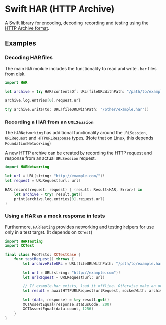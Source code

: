 # Swift HAR (HTTP Archive)

A Swift library for encoding, decoding, recording and testing using the [HTTP Archive format](http://www.softwareishard.com/blog/har-12-spec/).

## Examples

### Decoding HAR files

The main `HAR` module includes the functionality to read and write `.har` files from disk.

```swift
import HAR

let archive = try HAR(contentsOf: URL(fileURLWithPath: "/path/to/example.har"))

archive.log.entries[0].request.url

try archive.write(to: URL(fileURLWithPath: "/other/example.har"))
```

### Recording a HAR from an `URLSession`

The `HARNetworking` has additional functionality around the `URLSession`, `URLRequest` and `HTTPURLResponse` types. (Note that on Linux, this depends `FoundationNetworking`)

A new HTTP archive can be created by recording the HTTP request and response from an actual `URLSession` request.

```swift
import HARNetworking

let url = URL(string: "http://example.com/")!
let request = URLRequest(url: url)

HAR.record(request: request) { (result: Result<HAR, Error>) in
    let archive = try! result.get()
    print(archive.log.entries[0].request.url)
}
```

### Using a HAR as a mock response in tests

Furthermore, `HARTesting` provides networking and testing helpers for use only in a test target. (It depends on `XCTest`)

```swift
import HARTesting
import XCTest

final class FooTests: XCTestCase {
    func testRequest() throws {
        let archiveFileURL = URL(fileURLWithPath: "/path/to/example.har")

        let url = URL(string: "http://example.com")!
        let urlRequest = URLRequest(url: url)

        // If example.har exists, load it offline. Otherwise make an online request and save it as an archive.
        let result = awaitHTTPURLRequest(urlRequest, mockedWith: archiveFileURL)

        let (data, response) = try result.get()
        XCTAssertEqual(response.statusCode, 200)
        XCTAssertEqual(data.count, 1256)
    }
}
```

